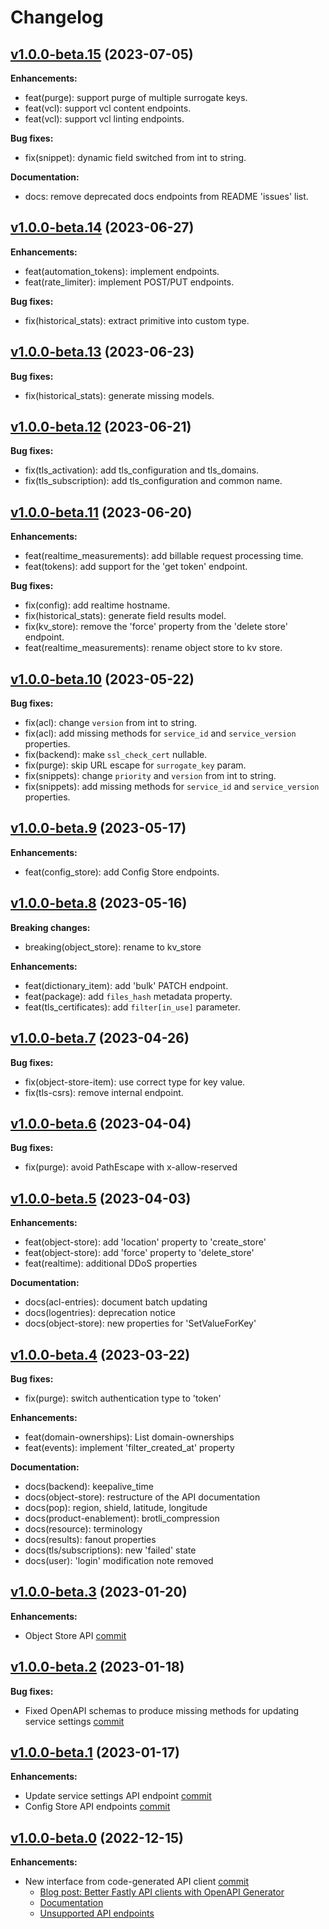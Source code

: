 # Changelog

## [v1.0.0-beta.15](https://github.com/fastly/fastly-go/releases/tag/v1.0.0-beta.15) (2023-07-05)

**Enhancements:**

- feat(purge): support purge of multiple surrogate keys.
- feat(vcl): support vcl content endpoints.
- feat(vcl): support vcl linting endpoints.

**Bug fixes:**

- fix(snippet): dynamic field switched from int to string.

**Documentation:**

- docs: remove deprecated docs endpoints from README 'issues' list.

## [v1.0.0-beta.14](https://github.com/fastly/fastly-go/releases/tag/v1.0.0-beta.14) (2023-06-27)

**Enhancements:**

- feat(automation_tokens): implement endpoints.
- feat(rate_limiter): implement POST/PUT endpoints.

**Bug fixes:**

- fix(historical_stats): extract primitive into custom type.

## [v1.0.0-beta.13](https://github.com/fastly/fastly-go/releases/tag/v1.0.0-beta.13) (2023-06-23)

**Bug fixes:**

- fix(historical_stats): generate missing models.

## [v1.0.0-beta.12](https://github.com/fastly/fastly-go/releases/tag/v1.0.0-beta.12) (2023-06-21)

**Bug fixes:**

- fix(tls_activation): add tls_configuration and tls_domains.
- fix(tls_subscription): add tls_configuration and common name.

## [v1.0.0-beta.11](https://github.com/fastly/fastly-go/releases/tag/v1.0.0-beta.11) (2023-06-20)

**Enhancements:**

- feat(realtime_measurements): add billable request processing time.
- feat(tokens): add support for the 'get token' endpoint.

**Bug fixes:**

- fix(config): add realtime hostname.
- fix(historical_stats): generate field results model.
- fix(kv_store): remove the 'force' property from the 'delete store' endpoint.
- feat(realtime_measurements): rename object store to kv store.

## [v1.0.0-beta.10](https://github.com/fastly/fastly-go/releases/tag/v1.0.0-beta.10) (2023-05-22)

**Bug fixes:**

- fix(acl): change `version` from int to string.
- fix(acl): add missing methods for `service_id` and `service_version` properties.
- fix(backend): make `ssl_check_cert` nullable.
- fix(purge): skip URL escape for `surrogate_key` param.
- fix(snippets): change `priority` and `version` from int to string.
- fix(snippets): add missing methods for `service_id` and `service_version` properties.

## [v1.0.0-beta.9](https://github.com/fastly/fastly-go/releases/tag/v1.0.0-beta.9) (2023-05-17)

**Enhancements:**

- feat(config_store): add Config Store endpoints.

## [v1.0.0-beta.8](https://github.com/fastly/fastly-go/releases/tag/v1.0.0-beta.8) (2023-05-16)

**Breaking changes:**

- breaking(object_store): rename to kv_store

**Enhancements:**

- feat(dictionary_item): add 'bulk' PATCH endpoint.
- feat(package): add `files_hash` metadata property.
- feat(tls_certificates): add `filter[in_use]` parameter.

## [v1.0.0-beta.7](https://github.com/fastly/fastly-go/releases/tag/v1.0.0-beta.7) (2023-04-26)

**Bug fixes:**

- fix(object-store-item): use correct type for key value.
- fix(tls-csrs): remove internal endpoint.

## [v1.0.0-beta.6](https://github.com/fastly/fastly-go/releases/tag/v1.0.0-beta.6) (2023-04-04)

**Bug fixes:**

- fix(purge): avoid PathEscape with x-allow-reserved

## [v1.0.0-beta.5](https://github.com/fastly/fastly-go/releases/tag/v1.0.0-beta.5) (2023-04-03)

**Enhancements:**

- feat(object-store): add 'location' property to 'create_store'
- feat(object-store): add 'force' property to 'delete_store'
- feat(realtime): additional DDoS properties

**Documentation:**

- docs(acl-entries): document batch updating
- docs(logentries): deprecation notice
- docs(object-store): new properties for 'SetValueForKey'

## [v1.0.0-beta.4](https://github.com/fastly/fastly-go/releases/tag/v1.0.0-beta.4) (2023-03-22)

**Bug fixes:**

- fix(purge): switch authentication type to 'token'

**Enhancements:**

- feat(domain-ownerships): List domain-ownerships
- feat(events): implement 'filter_created_at' property

**Documentation:**

- docs(backend): keepalive_time
- docs(object-store): restructure of the API documentation
- docs(pop): region, shield, latitude, longitude
- docs(product-enablement): brotli_compression
- docs(resource): terminology
- docs(results): fanout properties
- docs(tls/subscriptions): new 'failed' state
- docs(user): 'login' modification note removed

## [v1.0.0-beta.3](https://github.com/fastly/fastly-go/releases/tag/v1.0.0-beta.3) (2023-01-20)

**Enhancements:**

* Object Store API [commit](https://github.com/fastly/fastly-go/commit/e69498474f02c2208072160821a0d49c6999087d) 

## [v1.0.0-beta.2](https://github.com/fastly/fastly-go/releases/tag/v1.0.0-beta.2) (2023-01-18)

**Bug fixes:**

* Fixed OpenAPI schemas to produce missing methods for updating service settings [commit](https://github.com/fastly/fastly-go/commit/4c0423bfccbb4f62cb90f894f630b26306ffdc1a) 

## [v1.0.0-beta.1](https://github.com/fastly/fastly-go/releases/tag/v1.0.0-beta.1) (2023-01-17)

**Enhancements:**

* Update service settings API endpoint [commit](https://github.com/fastly/fastly-go/commit/0c29f6af943304085de0c999e45407e151600e3a) 
* Config Store API endpoints [commit](https://github.com/fastly/fastly-go/commit/0c29f6af943304085de0c999e45407e151600e3a) 

## [v1.0.0-beta.0](https://github.com/fastly/fastly-go/releases/tag/v1.0.0-beta.0) (2022-12-15)

**Enhancements:**

* New interface from code-generated API client [commit](https://github.com/fastly/fastly-go/commit/6b36bdea0aacc79321a1a970c57f0a31ca09ca45) 
  * [Blog post: Better Fastly API clients with OpenAPI Generator](https://dev.to/fastly/better-fastly-api-clients-with-openapi-generator-3lno)
  * [Documentation](https://github.com/fastly/fastly-go#documentation-for-api-endpoints)
  * [Unsupported API endpoints](https://github.com/fastly/fastly-go#issues)
